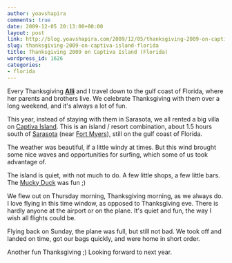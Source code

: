```yaml
---
author: yoavshapira
comments: true
date: 2009-12-05 20:13:00+00:00
layout: post
link: http://blog.yoavshapira.com/2009/12/05/thanksgiving-2009-on-captiva-island-florida/
slug: thanksgiving-2009-on-captiva-island-florida
title: Thanksgiving 2009 on Captiva Island (Florida)
wordpress_id: 1626
categories:
- florida
---
```


Every Thanksgiving **[Alli](http://allisonshapira.com)** and I travel down to the gulf coast of Florida, where her parents and brothers live.  We celebrate Thanksgiving with them over a long weekend, and it's always a lot of fun.

  


This year, instead of staying with them in Sarasota, we all rented a big villa on [Captiva Island](http://images.google.com/images?rlz=1C1GGLS_en-USUS291US304&sourceid=chrome&q=captiva+island&um=1&ie=UTF-8&ei=5b4aS-6mMMjBlAeso5TyCQ&sa=X&oi=image_result_group&ct=title&resnum=4&ved=0CDQQsAQwAw).  This is an island / resort combination, about 1.5 hours south of [Sarasota](http://en.wikipedia.org/wiki/Sarasota,_Florida) (near [Fort Myers](http://en.wikipedia.org/wiki/Fort_Myers,_Florida)), still on the gulf coast of Florida.

  


The weather was beautiful, if a little windy at times.  But this wind brought some nice waves and opportunities for surfing, which some of us took advantage of.

  


The island is quiet, with not much to do.  A few little shops, a few little bars.  The [Mucky Duck](http://muckyduck.com/) was fun ;)

  


We flew out on Thursday morning, Thanksgiving morning, as we always do.  I love flying in this time window, as opposed to Thanksgiving eve.  There is hardly anyone at the airport or on the plane.  It's quiet and fun, the way I wish all flights could be.

  


Flying back on Sunday, the plane was full, but still not bad.  We took off and landed on time, got our bags quickly, and were home in short order.

  


Another fun Thanksgiving ;)  Looking forward to next year.
